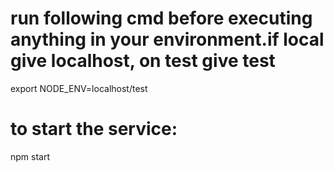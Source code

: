 # run following cmd before executing anything in your environment.if local give localhost, on test give test
export NODE_ENV=localhost/test

# to start the service:
npm start